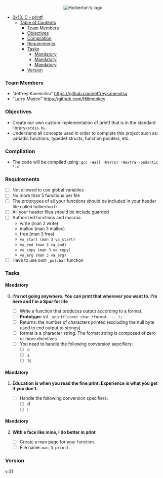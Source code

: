 <p align="center">
<img src="https://pbs.twimg.com/profile_images/644908719050850305/LbLzZ2vf.jpg" alt="Holberton's logo"/>
</p>

   * [0x10. C - printf](#0x10-c---printf)
      * [Table of Contents](#table-of-contents)
         * [Team Members](#team-members)
         * [Objectives](#objectives)
         * [Compilation](#compilation)
         * [Requirements](#requirements)
         * [Tasks](#tasks)
            * [Mandatory](#mandatory)
            * [Mandatory](#mandatory-1)
            * [Mandatory](#mandatory-2)
         * [Version](#version)

### Team Members ###
* "Jeffrey Kanemitsu" https://github.com/jeffreykanemitsu
* "Larry Madeo" https://github.com/Hillmonkey

### Objectives ###
* Create our own custom implementation of printf that is in the standard library`<stdio.h>`.
* Understand all concepts used in order to complete this project such as: variadic functions, typedef structs, function pointers, etc.

### Compilation ###
* The code will be compiled using:
`gcc -Wall -Werror -Wextra -pedantic *.c`
### Requirements ###
* [ ] Not allowed to use global variables
* [ ] No more than 5 functions per file
* [ ] The prototypes of all your functions should be included in your header file called holberton.h
* [ ] All your header files should be include guarded
* [ ] Authorized functions and macros:
	* write (man 2 write)
	* malloc (man 3 malloc)
	* free (man 3 free)
	* `va_start (man 3 va_start)`
	* `va_end (man 3 va_end)`
	* `va_copy (man 3 va_copy)`
	* `va_arg (man 3 va_arg)`
* [ ] Have to use own `_putchar` function

### Tasks ###
#### Mandatory ####

0. **I'm not going anywhere. You can print that wherever you want to. I'm here and I'm a Spur for life**

	* [ ] Write a function that produces output according to a format.
	* [ ] **Prototype**: int `_printf(const char *format, ...);`
	* [ ] Returns: the number of characters printed (excluding the null byte used to end output to strings)
	* [ ] format is a character string. The format string is composed of zero or more directives
	* [ ] You need to handle the following conversion sepcifiers:
		* [ ] c
		* [ ] s
		* [ ] %

#### Mandatory ####

1. **Education is when you read the fine print. Experience is what you get if you don't.**

	* [ ] Handle the following conversion specifiers:
		* [ ] d
		* [ ] i

#### Mandatory ####

2. **With a face like mine, I do better in print**

	* [ ] Create a man page for your function.
	* [ ] File name: `man_3_printf`

### Version ###
v.01

